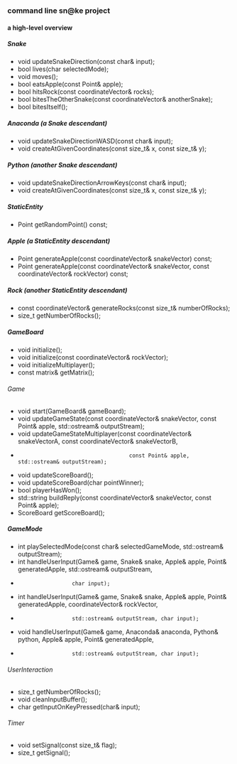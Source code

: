 ### command line sn@ke project
#### a high-level overview


##### Snake

 - void updateSnakeDirection(const char& input);
 - bool lives(char selectedMode);
 - void moves();
 - bool eatsApple(const Point& apple);
 - bool hitsRock(const coordinateVector& rocks);
 - bool bitesTheOtherSnake(const coordinateVector& anotherSnake);
 - bool bitesItself();


##### Anaconda (a Snake descendant)

 - void updateSnakeDirectionWASD(const char& input);
 - void createAtGivenCoordinates(const size_t& x, const size_t& y);


##### Python (another Snake descendant)

 - void updateSnakeDirectionArrowKeys(const char& input);
 - void createAtGivenCoordinates(const size_t& x, const size_t& y);


##### StaticEntity

 - Point getRandomPoint() const;


##### Apple (a StaticEntity descendant)

 - Point generateApple(const coordinateVector& snakeVector) const;
 - Point generateApple(const coordinateVector& snakeVector, const coordinateVector& rockVector) const;


##### Rock (another StaticEntity descendant)

 - const coordinateVector& generateRocks(const size_t& numberOfRocks);
 - size_t                  getNumberOfRocks();


##### GameBoard

 - void          initialize();
 - void          initialize(const coordinateVector& rockVector);
 - void          initializeMultiplayer();
 - const matrix& getMatrix();


###### Game

 - void        start(GameBoard& gameBoard);
 - void        updateGameState(const coordinateVector& snakeVector, const Point& apple, std::ostream& outputStream);
 - void        updateGameStateMultiplayer(const coordinateVector& snakeVectorA, const coordinateVector& snakeVectorB,
 -                                        const Point& apple, std::ostream& outputStream);
 - void        updateScoreBoard();
 - void        updateScoreBoard(char pointWinner);
 - bool        playerHasWon();
 - std::string buildReply(const coordinateVector& snakeVector, const Point& apple);
 - ScoreBoard  getScoreBoard();


##### GameMode 

 - int  playSelectedMode(const char& selectedGameMode, std::ostream& outputStream);
 - int  handleUserInput(Game& game, Snake& snake, Apple& apple, Point& generatedApple, std::ostream& outputStream,
 -                      char input);
 - int  handleUserInput(Game& game, Snake& snake, Apple& apple, Point& generatedApple, coordinateVector& rockVector,
 -                      std::ostream& outputStream, char input);
 - void handleUserInput(Game& game, Anaconda& anaconda, Python& python, Apple& apple, Point& generatedApple,
 -                      std::ostream& outputStream, char input);


###### UserInteraction

 - size_t getNumberOfRocks();
 - void   cleanInputBuffer();
 - char   getInputOnKeyPressed(char& input);


###### Timer

 - void   setSignal(const size_t& flag);
 - size_t getSignal();
